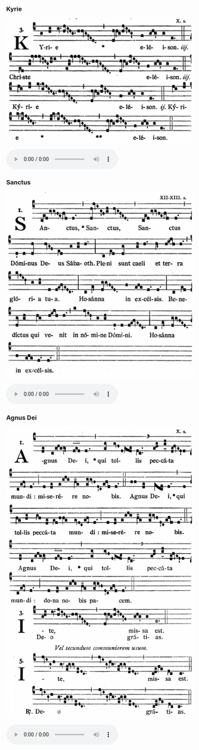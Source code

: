 ### Kyrie

![](images/mass-ii-kyrie.jpg)

<audio src="http://www.ccwatershed.org/audio/djc_02_kyrie_mp3/download/" controls="controls"></audio>

### Sanctus

![](images/mass-ii-sanctus.jpg)

<audio src="http://www.ccwatershed.org/audio/djc_02_sanctus_mp3_1/download/" controls="controls"></audio>

### Agnus Dei
 
![](images/mass-ii-agnus.jpg)

<audio src="http://www.ccwatershed.org/audio/djc_02_agnus_mp3/download/" controls="controls"></audio>
